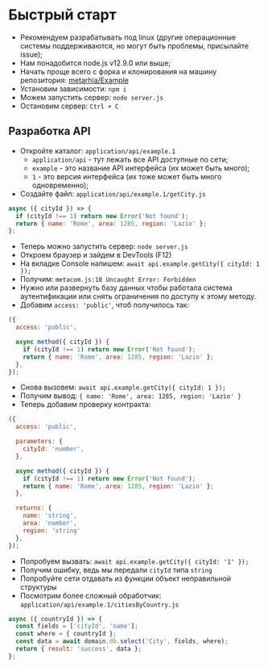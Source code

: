 # Быстрый старт

- Рекомендуем разрабатывать под linux (другие операционные системы
  поддерживаются, но могут быть проблемы, присылайте issue);
- Нам понадобится node.js v12.9.0 или выше;
- Начать проще всего с форка и клонирования на машину репозитория:
[metarhia/Example](https://github.com/metarhia/Example)
- Установим зависимости: `npm i`
- Можем запустить сервер: `node server.js`
- Остановим сервер: `Ctrl + C`

## Разработка API

- Откройте каталог: `application/api/example.1`
  - `application/api` - тут лежать все API доступные по сети;
  - `example` - это название API интерфейса (их может быть много);
  - `1` - это версия интерфейса (их тоже может быть много одновременно);
- Создайте файл: `application/api/example.1/getCity.js`

```js
async ({ cityId }) => {
  if (cityId !== 1) return new Error('Not found');
  return { name: 'Rome', area: 1285, region: 'Lazio' };
};
```

- Теперь можно запустить сервер: `node server.js`
- Откроем браузер и зайдем в DevTools (F12)
- На вкладке Console напишем: `await api.example.getCity({ cityId: 1 });`
- Получим: `metacom.js:18 Uncaught Error: Forbidden`
- Нужно или развернуть базу данных чтобы работала система аутентификации или
  снять ограничения по доступу к этому методу.
- Добавим `access: 'public'`, чтоб получилось так:

```js
({
  access: 'public',

  async method({ cityId }) {
    if (cityId !== 1) return new Error('Not found');
    return { name: 'Rome', area: 1285, region: 'Lazio' };
  },
});
```

- Снова вызовем: `await api.example.getCity({ cityId: 1 });`
- Получим вывод: `{ name: 'Rome', area: 1285, region: 'Lazio' }`
- Теперь добавим проверку контракта:

```js
({
  access: 'public',

  parameters: {
    cityId: 'number',
  },

  async method({ cityId }) {
    if (cityId !== 1) return new Error('Not found');
    return { name: 'Rome', area: 1285, region: 'Lazio' };
  },

  returns: {
    name: 'string',
    area: 'number',
    region: 'string'
  },
});
```

- Попробуем вызвать: `await api.example.getCity({ cityId: '1' });`
- Получим ошибку, ведь мы передали `cityId` типа `string`
- Попробуйте сети отдавать из функции объект неправильной структуры
- Посмотрим более сложный обработчик:
`application/api/example.1/citiesByCountry.js`

```js
async ({ countryId }) => {
  const fields = ['cityId', 'name'];
  const where = { countryId };
  const data = await domain.db.select('City', fields, where);
  return { result: 'success', data };
};
```
